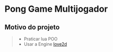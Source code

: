 # Pong Game Multijogador

## Motivo do projeto 
> - Praticar lua POO 
>  - Usar a  Engine [love2d](https://love2d.org)
 
 
